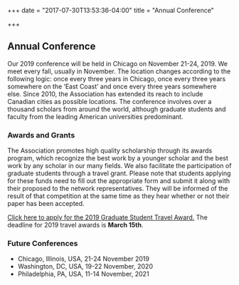 +++
date = "2017-07-30T13:53:36-04:00"
title = "Annual Conference"

+++

## Annual Conference

Our 2019 conference will be held in Chicago on November 21-24, 2019. We meet every fall, usually in November. The location changes according to the following logic: once every three years in Chicago, once every three years somewhere on the ‘East Coast’ and once every three years somewhere else. Since 2010, the Association has extended its reach to include Canadian cities as possible locations. The conference involves over a thousand scholars from around the world, although graduate students and faculty from the leading American universities predominant.

### Awards and Grants

The Association promotes high quality scholarship through its awards program, which recognize the best work by a younger scholar and the best work by any scholar in our many fields. We also facilitate the participation of graduate students through a travel grant. Please note that students applying for these funds need to fill out the appropriate form and submit it along with their proposed to the network representatives. They will be informed of the result of that competition at the same time as they hear whether or not their paper has been accepted.

<a href="https://goo.gl/forms/b6lm0QI3ABX3OGBI3">Click here to apply for the 2019 Graduate Student Travel Award.</a> The deadline for 2019 travel awards is <b>March 15th</b>.

### Future Conferences

- Chicago, Illinois, USA, 21-24 November 2019
- Washington, DC, USA, 19-22 November, 2020
- Philadelphia, PA, USA, 11-14 November, 2021
